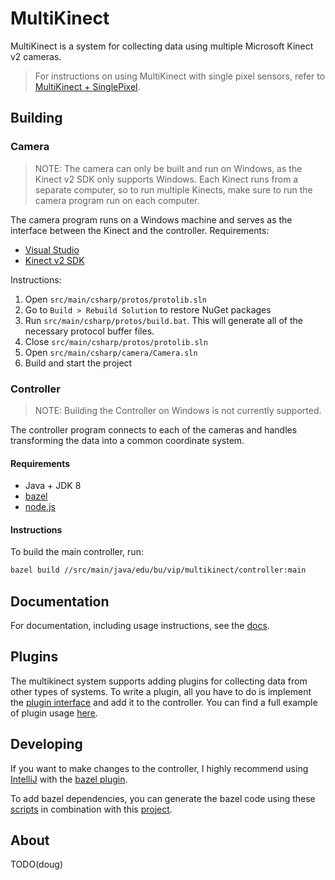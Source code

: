 # MultiKinect
MultiKinect is a system for collecting data using multiple Microsoft Kinect v2 cameras.

> For instructions on using MultiKinect with single pixel sensors, refer to 
> [MultiKinect + SinglePixel](https://github.com/bu-vip/singlepixel/tree/master/src/main/java/edu/bu/vip/singlepixel/multikinect).

## Building
### Camera
> NOTE: The camera can only be built and run on Windows, as the Kinect v2 SDK only supports Windows. Each Kinect runs from a separate computer, so to run multiple Kinects, make sure to run the camera program run on each computer.

The camera program runs on a Windows machine and serves as the interface between the Kinect and the controller.
Requirements:
* [Visual Studio](https://www.visualstudio.com/)
* [Kinect v2 SDK](https://www.microsoft.com/en-us/download/details.aspx?id=44561)

Instructions:
1. Open `src/main/csharp/protos/protolib.sln`
2. Go to `Build > Rebuild Solution` to restore NuGet packages
3. Run `src/main/csharp/protos/build.bat`. This will generate all of the necessary protocol buffer files.
4. Close `src/main/csharp/protos/protolib.sln`
5. Open `src/main/csharp/camera/Camera.sln`
6. Build and start the project

### Controller
> NOTE: Building the Controller on Windows is not currently supported.

The controller program connects to each of the cameras and handles transforming the data into a common coordinate system.

#### Requirements
* Java + JDK 8
* [bazel](https://bazel.build/)
* [node.js](https://nodejs.org/en/)

#### Instructions

To build the main controller, run:
```bash
bazel build //src/main/java/edu/bu/vip/multikinect/controller:main
```

## Documentation
For documentation, including usage instructions, see the [docs](docs/).


## Plugins
The multikinect system supports adding plugins for collecting data from other types of systems.
To write a plugin, all you have to do is implement the 
[plugin interface](src/main/java/edu/bu/vip/multikinect/controller/plugin/Plugin.java) 
and add it to the controller.
You can find a full example of plugin usage 
[here](https://github.com/bu-vip/singlepixel/tree/master/src/main/java/edu/bu/vip/singlepixel/multikinect).

## Developing
If you want to make changes to the controller, I highly recommend using 
[IntelliJ](https://www.jetbrains.com/idea/) 
with the [bazel plugin](https://github.com/bazelbuild/intellij).

To add bazel dependencies, you can generate the bazel code using these [scripts](scripts/deps) 
in combination with this [project](https://github.com/Dig-Doug/bazel-deps).

## About
TODO(doug)
